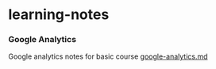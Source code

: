 # learning-notes

### Google Analytics
Google analytics notes for basic course [google-analytics.md](google-analytics.md)
